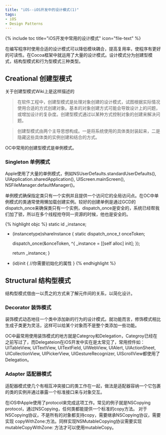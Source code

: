 ```yaml
---
title: "iOS--iOS开发中的设计模式(1)"
tags: 
- iOS 
- Design Patterns
---
```


{% include toc title="iOS开发中常用的设计模式" icon="file-text" %}
	
在编写程序时使用合适的设计模式可以降低模块耦合，提高复用率，使程序有更好的可读性。在Cocoa框架中就运用了大量的设计模式。设计模式分为创建型模式，结构型模式和行为型模式三种类型。

## Creational 创建型模式

关于创建型模式Wiki上是这样描述的

> 在软件工程中，创建型模式是处理对象创建的设计模式，试图根据实际情况使用合适的方式创建对象。基本的对象创建方式可能会导致设计上的问题，或增加设计的复杂度。创建型模式通过以某种方式控制对象的创建来解决问题。

> 创建型模式由两个主导思想构成。一是将系统使用的具体类封装起来，二是隐藏这些具体类的实例创建和结合的方式。

OC中常用的创建型模式是单例模式。

### Singleton 单例模式

Apple使用了大量的单例模式，例如NSUserDefaults.standardUserDefaults(), UIApplication.sharedApplication(), UIScreen.mainScreen(), NSFileManager.defaultManager()。

单例模式确保指定类只有一个实例并且提供一个访问它的全局访问点。在OC中单例模式的类通常使用懒加载创建实例。较好的创建单例是通过GCD的dispatch_once来确保类只有一个实例，dispatch_once是安全的，系统已经帮我们加了锁，所以在多个线程抢夺同一资源的时候，他也是安全的。

{% highlight objc %}
static id _instance;

+ (instancetype)shareInstance {
    static dispatch_once_t onceToken;

    dispatch_once(&onceToken, ^{
        _instance = [[self alloc] init];
    });

    return _instance;
}

- (id)init {
//你需要初始化的属性
}
{% endhighlight %}

## Structural 结构型模式

结构型模式借由一以贯之的方式来了解元件间的关系，以简化设计。

### Decorator 装饰模式

装饰模式动态地往一个类中添加新的行为的设计模式。就功能而言，修饰模式相比生成子类更为灵活，这样可以给某个对象而不是整个类添加一些功能。

OC中最常用使用装饰模式的地方就是Categroy和Delegation，Categroy已经在之前写过了，而Delegateion在iOS开发中实在是太常见了，常用控件如：UITableView, UITextView, UITextField, UIWebView, UIAlert, UIActionSheet, UICollectionView, UIPickerView, UIGestureRecognizer, UIScrollView都使用了Delegation。

### Adapter 适配器模式

适配器模式使几个有相互冲突接口的类工作在一起，做法是适配器容纳一个它包裹的类的实例并通过暴露一个标准接口来与对象交互。

在iOS中Apple使用了protocol来完成这项工作。常见的例子就是NSCopying protocol，通过NSCopying，任何类都能提供一个标准的copy方法。
对于NSCopying协议，不是所有的对象都支持copy，需要继承NSCopying协议，需要实现 copyWithZone:方法。同样实现NSMutableCopying协议需要实现mutableCopyWithZone: 方法才可以使用mutableCopy。
